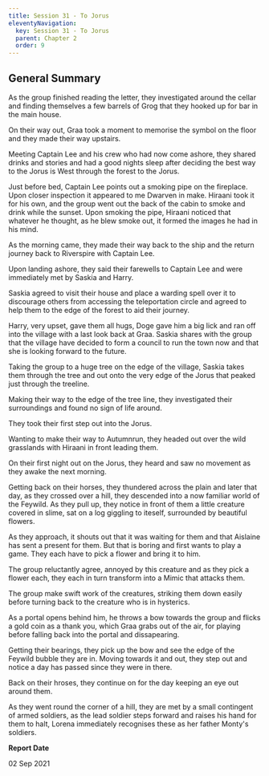 ```yaml
---
title: Session 31 - To Jorus
eleventyNavigation:
  key: Session 31 - To Jorus
  parent: Chapter 2
  order: 9
---
```


## General Summary

As the group finished reading the letter, they investigated around the cellar and finding themselves a few barrels of Grog that they hooked up for bar in the main house.  

 On their way out, Graa took a moment to memorise the symbol on the floor and they made their way upstairs.  

 Meeting Captain Lee and his crew who had now come ashore, they shared drinks and stories and had a good nights sleep after deciding the best way to the Jorus is West through the forest to the Jorus.  

 Just before bed, Captain Lee points out a smoking pipe on the fireplace. Upon closer inspection it appeared to me Dwarven in make. Hiraani took it for his own, and the group went out the back of the cabin to smoke and drink while the sunset. Upon smoking the pipe, Hiraani noticed that whatever he thought, as he blew smoke out, it formed the images he had in his mind.  

 As the morning came, they made their way back to the ship and the return journey back to Riverspire with Captain Lee.  

 Upon landing ashore, they said their farewells to Captain Lee and were immediately met by Saskia and Harry.  

 Saskia agreed to visit their house and place a warding spell over it to discourage others from accessing the teleportation circle and agreed to help them to the edge of the forest to aid their journey.  

 Harry, very upset, gave them all hugs, Doge gave him a big lick and ran off into the village with a last look back at Graa. Saskia shares with the group that the village have decided to form a council to run the town now and that she is looking forward to the future.  

 Taking the group to a huge tree on the edge of the village, Saskia takes them through the tree and out onto the very edge of the Jorus that peaked just through the treeline.  

 Making their way to the edge of the tree line, they investigated their surroundings and found no sign of life around.  

 They took their first step out into the Jorus.  

 Wanting to make their way to Autumnrun, they headed out over the wild grasslands with Hiraani in front leading them.  

 On their first night out on the Jorus, they heard and saw no movement as they awake the next morning.  

 Getting back on their horses, they thundered across the plain and later that day, as they crossed over a hill, they descended into a now familiar world of the Feywild. As they pull up, they notice in front of them a little creature covered in slime, sat on a log giggling to iteself, surrounded by beautiful flowers.  

 As they approach, it shouts out that it was waiting for them and that Aislaine has sent a present for them. But that is boring and first wants to play a game. They each have to pick a flower and bring it to him.  

 The group reluctantly agree, annoyed by this creature and as they pick a flower each, they each in turn transform into a Mimic that attacks them.  

 The group make swift work of the creatures, striking them down easily before turning back to the creature who is in hysterics.  

 As a portal opens behind him, he throws a bow towards the group and flicks a gold coin as a thank you, which Graa grabs out of the air, for playing before falling back into the portal and dissapearing.  

 Getting their bearings, they pick up the bow and see the edge of the Feywild bubble they are in. Moving towards it and out, they step out and notice a day has passed since they were in there.  

 Back on their hroses, they continue on for the day keeping an eye out around them.  

 As they went round the corner of a hill, they are met by a small contingent of armed soldiers, as the lead soldier steps forward and raises his hand for them to halt, Lorena immediately recognises these as her father Monty's soldiers.

**Report Date**

02 Sep 2021